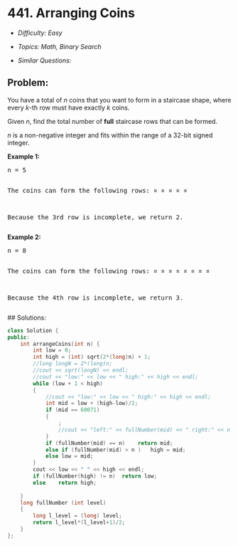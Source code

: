 # 441. Arranging Coins

* *Difficulty: Easy*

* *Topics: Math, Binary Search*

* *Similar Questions:*

## Problem:

<p>You have a total of <i>n</i> coins that you want to form in a staircase shape, where every <i>k</i>-th row must have exactly <i>k</i> coins.</p>
 
<p>Given <i>n</i>, find the total number of <b>full</b> staircase rows that can be formed.</p>

<p><i>n</i> is a non-negative integer and fits within the range of a 32-bit signed integer.</p>

<p><b>Example 1:</b>
<pre>
n = 5

The coins can form the following rows:
¤
¤ ¤
¤ ¤

Because the 3rd row is incomplete, we return 2.
</pre>
</p>

<p><b>Example 2:</b>
<pre>
n = 8

The coins can form the following rows:
¤
¤ ¤
¤ ¤ ¤
¤ ¤

Because the 4th row is incomplete, we return 3.
</pre>
</p>
## Solutions:

```c++
class Solution {
public:
    int arrangeCoins(int n) {
        int low = 0;
        int high = (int) sqrt(2*(long)n) + 1;
        //long longN = 2*(long)n;
        //cout << sqrt(longN) << endl;
        //cout << "low:" << low << " high:" << high << endl;
        while (low + 1 < high)
        {
            //cout << "low:" << low << " high:" << high << endl;
            int mid = low + (high-low)/2;
            if (mid == 60071)
            {
                ;
                //cout << "left:" << fullNumber(mid) << " right:" << n << endl;
            }
            if (fullNumber(mid) == n)    return mid;
            else if (fullNumber(mid) > n )   high = mid;
            else low = mid;
        }
        cout << low << " " << high << endl;
        if (fullNumber(high) != n)  return low;
        else    return high;
        
    }
    long fullNumber (int level)
    {
        long l_level = (long) level;
        return l_level*(l_level+1)/2;
    }
};
```
